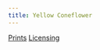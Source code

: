```yaml
---
title: Yellow Coneflower
---
```

[Prints](https://pixels.com/featured/yellow-coneflower-brady-lane.html)
[Licensing](https://licensing.pixels.com/featured/yellow-coneflower-brady-lane.html)